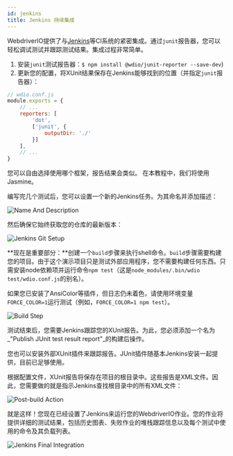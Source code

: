 ```yaml
---
id: jenkins
title: Jenkins 持续集成
---
```


WebdriverIO提供了与[Jenkins](https://jenkins-ci.org)等CI系统的紧密集成。通过`junit`报告器，您可以轻松调试测试并跟踪测试结果。集成过程非常简单。

1. 安装`junit`测试报告器：`$ npm install @wdio/junit-reporter --save-dev`)
1. 更新您的配置，将XUnit结果保存在Jenkins能够找到的位置（并指定`junit`报告器）：

```js
// wdio.conf.js
module.exports = {
    // ...
    reporters: [
        'dot',
        ['junit', {
            outputDir: './'
        }]
    ],
    // ...
}
```

您可以自由选择使用哪个框架，报告结果会类似。
在本教程中，我们将使用Jasmine。

编写完几个测试后，您可以设置一个新的Jenkins任务。为其命名并添加描述：

![Name And Description](/img/jenkins/jobname.png "Name And Description")

然后确保它始终获取您的仓库的最新版本：

![Jenkins Git Setup](/img/jenkins/gitsetup.png "Jenkins Git Setup")

**现在是重要部分：**创建一个`build`步骤来执行shell命令。`build`步骤需要构建您的项目。由于这个演示项目只是测试外部应用程序，您不需要构建任何东西。只需安装node依赖项并运行命令`npm test`（这是`node_modules/.bin/wdio test/wdio.conf.js`的别名）。

如果您已安装了AnsiColor等插件，但日志仍未着色，请使用环境变量`FORCE_COLOR=1`运行测试（例如，`FORCE_COLOR=1 npm test`）。

![Build Step](/img/jenkins/runjob.png "Build Step")

测试结束后，您需要Jenkins跟踪您的XUnit报告。为此，您必须添加一个名为_"Publish JUnit test result report"_的构建后操作。

您也可以安装外部XUnit插件来跟踪报告。JUnit插件随基本Jenkins安装一起提供，目前已足够使用。

根据配置文件，XUnit报告将保存在项目的根目录中。这些报告是XML文件。因此，您需要做的就是指示Jenkins查找根目录中的所有XML文件：

![Post-build Action](/img/jenkins/postjob.png "Post-build Action")

就是这样！您现在已经设置了Jenkins来运行您的WebdriverIO作业。您的作业将提供详细的测试结果，包括历史图表、失败作业的堆栈跟踪信息以及每个测试中使用的命令及其负载列表。

![Jenkins Final Integration](/img/jenkins/final.png "Jenkins Final Integration")